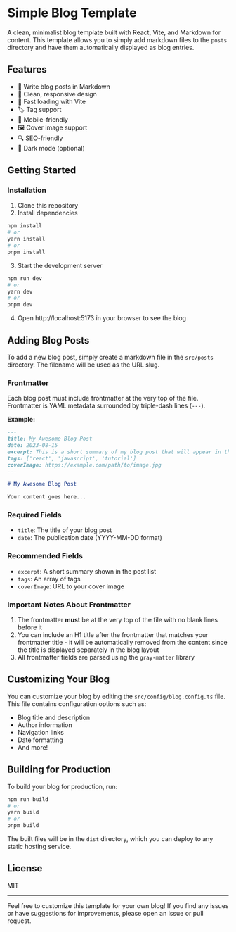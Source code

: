 # Simple Blog Template

A clean, minimalist blog template built with React, Vite, and Markdown for content. This template allows you to simply add markdown files to the `posts` directory and have them automatically displayed as blog entries.

## Features

- 📝 Write blog posts in Markdown
- 🎨 Clean, responsive design
- 🚀 Fast loading with Vite
- 🏷️ Tag support
- 📱 Mobile-friendly
- 🖼️ Cover image support
- 🔍 SEO-friendly
- 🌙 Dark mode (optional)

## Getting Started

### Installation

1. Clone this repository
2. Install dependencies

```bash
npm install
# or
yarn install
# or
pnpm install
```

3. Start the development server

```bash
npm run dev
# or
yarn dev
# or
pnpm dev
```

4. Open http://localhost:5173 in your browser to see the blog

## Adding Blog Posts

To add a new blog post, simply create a markdown file in the `src/posts` directory. The filename will be used as the URL slug.

### Frontmatter

Each blog post must include frontmatter at the very top of the file. Frontmatter is YAML metadata surrounded by triple-dash lines (`---`).

**Example:**

```markdown
---
title: My Awesome Blog Post
date: 2023-08-15
excerpt: This is a short summary of my blog post that will appear in the blog listing.
tags: ['react', 'javascript', 'tutorial']
coverImage: https://example.com/path/to/image.jpg
---

# My Awesome Blog Post

Your content goes here...
```

### Required Fields

- `title`: The title of your blog post
- `date`: The publication date (YYYY-MM-DD format)

### Recommended Fields

- `excerpt`: A short summary shown in the post list
- `tags`: An array of tags
- `coverImage`: URL to your cover image

### Important Notes About Frontmatter

1. The frontmatter **must** be at the very top of the file with no blank lines before it
2. You can include an H1 title after the frontmatter that matches your frontmatter title - it will be automatically removed from the content since the title is displayed separately in the blog layout
3. All frontmatter fields are parsed using the `gray-matter` library

## Customizing Your Blog

You can customize your blog by editing the `src/config/blog.config.ts` file. This file contains configuration options such as:

- Blog title and description
- Author information
- Navigation links
- Date formatting
- And more!

## Building for Production

To build your blog for production, run:

```bash
npm run build
# or
yarn build
# or
pnpm build
```

The built files will be in the `dist` directory, which you can deploy to any static hosting service.

## License

MIT

---

Feel free to customize this template for your own blog! If you find any issues or have suggestions for improvements, please open an issue or pull request.
